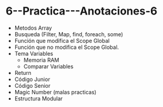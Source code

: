 # 6--Practica---Anotaciones-6
  - Metodos Array 
  - Busqueda (Filter, Map, find, foreach, some)
  - Función que modifica el Scope Global
  - Función que no modifica el Scope Global. 
  - Tema Variables
      - Memoria RAM
      - Comparar Variables
  - Return
  - Código Junior
  - Código Senior
  - Magic Number (malas practicas) 
  - Estructura Modular 
